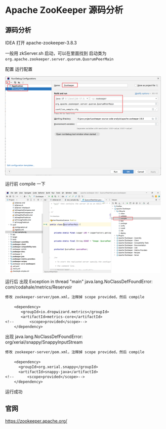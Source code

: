 # Apache ZooKeeper 源码分析

## 源码分析

IDEA 打开 apache-zookeeper-3.8.3

一般用 zkServer.sh 启动，可以在里面找到 启动类为 `org.apache.zookeeper.server.quorum.QuorumPeerMain`

配置 运行配置

![image_01.png](image/image_01.png)

运行前 compile 一下 

![image_02.png](image/image_02.png)

运行后 出现 Exception in thread "main" java.lang.NoClassDefFoundError: com/codahale/metrics/Reservoir

```
修改 zookeeper-server/pom.xml，注释掉 scope provided，然后 compile

    <dependency>
       <groupId>io.dropwizard.metrics</groupId>
       <artifactId>metrics-core</artifactId>
<!--       <scope>provided</scope>-->
    </dependency>
```

出现 java.lang.NoClassDefFoundError: org/xerial/snappy/SnappyInputStream

```
修改 zookeeper-server/pom.xml，注释掉 scope provided，然后 compile

    <dependency>
      <groupId>org.xerial.snappy</groupId>
      <artifactId>snappy-java</artifactId>
<!--      <scope>provided</scope>-->
    </dependency>
```

运行成功

## 官网

https://zookeeper.apache.org/
